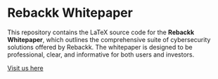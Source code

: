 # Rebackk Whitepaper

This repository contains the LaTeX source code for the **Rebackk Whitepaper**, which outlines the comprehensive suite of cybersecurity solutions offered by Rebackk. The whitepaper is designed to be professional, clear, and informative for both users and investors.

[Visit us here](https://rebackk.xyz)